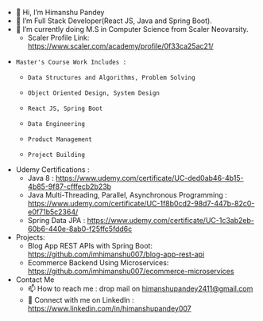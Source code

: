 - 👋 Hi, I’m Himanshu Pandey
- 👀 I’m Full Stack Developer(React JS, Java and Spring Boot).
- 🌱 I’m currently doing M.S in Computer Science from Scaler Neovarsity.
     - Scaler Profile Link: https://www.scaler.com/academy/profile/0f33ca25ac21/
-     Master's Course Work Includes :
     -     Data Structures and Algorithms, Problem Solving
     -     Object Oriented Design, System Design
     -     React JS, Spring Boot
     -     Data Engineering
     -     Product Management
     -     Project Building
-    Udemy Certifications : 
     - Java 8 : https://www.udemy.com/certificate/UC-ded0ab46-4b15-4b85-9f87-cfffecb2b23b
     - Java Multi-Threading, Parallel, Asynchronous Programming : https://www.udemy.com/certificate/UC-1f8b0cd2-98d7-447b-82c0-e0f71b5c2364/
     - Spring Data JPA : https://www.udemy.com/certificate/UC-1c3ab2eb-60b6-440e-8ab0-f25ffc5fdd6c
-   Projects:
     - Blog App REST APIs with Spring Boot: https://github.com/imhimanshu007/blog-app-rest-api
     - Ecommerce Backend Using Microservices: https://github.com/imhimanshu007/ecommerce-microservices
-   Contact Me
    - 📫 How to reach me : drop mail on himanshupandey2411@gmail.com
    - 🔗 Connect with me on LinkedIn : https://www.linkedin.com/in/himanshupandey007

<!---
imhimanshu007/imhimanshu007 is a ✨ special ✨ repository because its `README.md` (this file) appears on your GitHub profile.
You can click the Preview link to take a look at your changes.
--->
